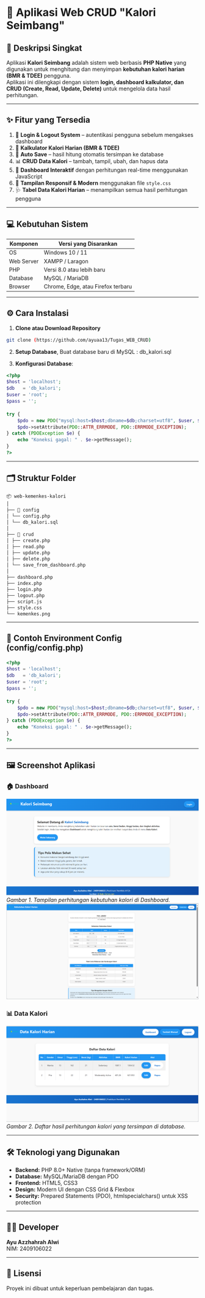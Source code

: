 # 🌿 Aplikasi Web CRUD "Kalori Seimbang"

## 📘 Deskripsi Singkat
Aplikasi **Kalori Seimbang** adalah sistem web berbasis **PHP Native** yang digunakan untuk menghitung dan menyimpan **kebutuhan kalori harian (BMR & TDEE)** pengguna.  
Aplikasi ini dilengkapi dengan sistem **login, dashboard kalkulator, dan CRUD (Create, Read, Update, Delete)** untuk mengelola data hasil perhitungan.

---

## ✨ Fitur yang Tersedia
1. 🔐 **Login & Logout System** – autentikasi pengguna sebelum mengakses dashboard  
2. 🧮 **Kalkulator Kalori Harian (BMR & TDEE)**  
3. 💾 **Auto Save** – hasil hitung otomatis tersimpan ke database  
4. 📊 **CRUD Data Kalori** – tambah, tampil, ubah, dan hapus data  
5. 🧠 **Dashboard Interaktif** dengan perhitungan real-time menggunakan JavaScript  
6. 🎨 **Tampilan Responsif & Modern** menggunakan file `style.css`  
7. 🩺 **Tabel Data Kalori Harian** – menampilkan semua hasil perhitungan pengguna  

---

## 💻 Kebutuhan Sistem
| Komponen | Versi yang Disarankan |
|-----------|------------------------|
| OS | Windows 10 / 11 |
| Web Server | XAMPP / Laragon |
| PHP | Versi 8.0 atau lebih baru |
| Database | MySQL / MariaDB |
| Browser | Chrome, Edge, atau Firefox terbaru |

---

## ⚙️ Cara Instalasi

1. **Clone atau Download Repository**
```bash
git clone (https://github.com/ayuaa13/Tugas_WEB_CRUD)
```   
2. **Setup Database**, Buat database baru di MySQL :
   db_kalori.sql
   
3. **Konfigurasi Database**:

```php
<?php
$host = 'localhost';
$db   = 'db_kalori';
$user = 'root';
$pass = '';

try {
    $pdo = new PDO("mysql:host=$host;dbname=$db;charset=utf8", $user, $pass);
    $pdo->setAttribute(PDO::ATTR_ERRMODE, PDO::ERRMODE_EXCEPTION);
} catch (PDOException $e) {
    echo "Koneksi gagal: " . $e->getMessage();
}
?>
```
---

## 🗂️ Struktur Folder

```
📦 web-kemenkes-kalori
│
├── 📁 config
│ └── config.php
│ └── db_kalori.sql 
│
├── 📁 crud
│ ├── create.php 
│ ├── read.php 
│ ├── update.php 
│ ├── delete.php 
│ └── save_from_dashboard.php 
│
├── dashboard.php 
├── index.php 
├── login.php 
├── logout.php 
├── script.js 
├── style.css 
└── kemenkes.png 
```

---

## 🧾 Contoh Environment Config (config/config.php)

```php
<?php
$host = 'localhost';
$db   = 'db_kalori';
$user = 'root';
$pass = '';

try {
    $pdo = new PDO("mysql:host=$host;dbname=$db;charset=utf8", $user, $pass);
    $pdo->setAttribute(PDO::ATTR_ERRMODE, PDO::ERRMODE_EXCEPTION);
} catch (PDOException $e) {
    echo "Koneksi gagal: " . $e->getMessage();
}
?>
```
---

## 🖼️ Screenshot Aplikasi

### 🏠 Dashboard
![Dashboard Kalori Seimbang](gambar/dashboard.png)
*Gambar 1. Tampilan perhitungan kebutuhan kalori di Dashboard.*
![Dashboard Kalori Seimbang](gambar/dashboard1.png)

### 📊 Data Kalori
![Data Kalori CRUD](gambar/data-kalori.png)
*Gambar 2. Daftar hasil perhitungan kalori yang tersimpan di database.*

---

## 🛠️ Teknologi yang Digunakan

- **Backend:** PHP 8.0+ Native (tanpa framework/ORM)
- **Database:** MySQL/MariaDB dengan PDO
- **Frontend:** HTML5, CSS3
- **Design:** Modern UI dengan CSS Grid & Flexbox
- **Security:** Prepared Statements (PDO), htmlspecialchars() untuk XSS protection

---

## 👨‍💻 Developer

**Ayu Azzhahrah Alwi**  
NIM: 2409106022

---

## 📝 Lisensi
Proyek ini dibuat untuk keperluan pembelajaran dan tugas.

